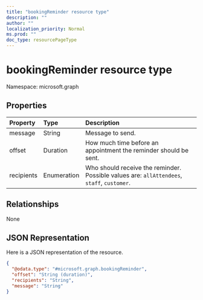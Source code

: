 ```yaml
---
title: "bookingReminder resource type"
description: ""
author: ""
localization_priority: Normal
ms.prod: ""
doc_type: resourcePageType
---
```


# bookingReminder resource type


Namespace: microsoft.graph



## Properties
|Property|Type|Description|
|:---|:---|:---|
|message|String|Message to send.|
|offset|Duration|How much time before an appointment the reminder should be sent.|
|recipients|Enumeration|Who should receive the reminder. Possible values are: `allAttendees`, `staff`, `customer`.|

## Relationships
None

## JSON Representation
Here is a JSON representation of the resource.
<!-- {
  "blockType": "resource",
  "@odata.type": "microsoft.graph.bookingReminder"
}
-->
``` json
{
  "@odata.type": "#microsoft.graph.bookingReminder",
  "offset": "String (duration)",
  "recipients": "String",
  "message": "String"
}
```

